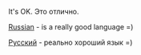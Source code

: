 It's OK. Это отлично.

[Russian](https://www.merriam-webster.com/dictionary/Russian) - is a really good language =)

[Русский](http://gramota.ru) - реально хороший язык =)
